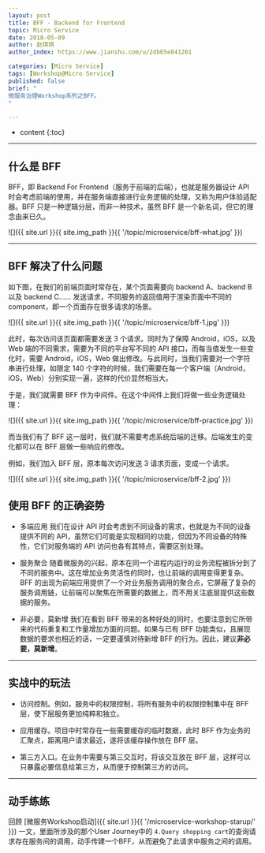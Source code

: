 ```yaml
---
layout: post
title: BFF - Backend for Frontend
topic: Micro Service
date: 2018-05-09
author: 赵琪琪
author_index: https://www.jianshu.com/u/2db65e841261

categories: [Micro Service]
tags: [Workshop@Micro Service]
published: false
brief: "
微服务治理Workshop系列之BFF。
"

---
```


* content
{:toc}

---

## 什么是 BFF

BFF，即 Backend For Frontend（服务于前端的后端），也就是服务器设计 API 时会考虑前端的使用，并在服务端直接进行业务逻辑的处理，又称为用户体验适配器。BFF 只是一种逻辑分层，而非一种技术，虽然 BFF 是一个新名词，但它的理念由来已久。

![]({{ site.url }}{{ site.img_path }}{{ '/topic/microservice/bff-what.jpg' }})

---

## BFF 解决了什么问题

如下图，在我们的前端页面时常存在，某个页面需要向 backend A、backend B 以及 backend C...... 发送请求，不同服务的返回值用于渲染页面中不同的 component，即一个页面存在很多请求的场景。

![]({{ site.url }}{{ site.img_path }}{{ '/topic/microservice/bff-1.jpg' }})


此时，每次访问该页面都需要发送 3 个请求。同时为了保障 Android，iOS，以及 Web 端的不同需求，需要为不同的平台写不同的 API 接口，而每当值发生一些变化时，需要 Android，iOS，Web 做出修改。与此同时，当我们需要对一个字符串进行处理，如限定 140 个字符的时候，我们需要在每一个客户端（Android，iOS，Web）分别实现一遍，这样的代价显然相当大。

于是，我们就需要 BFF 作为中间件。在这个中间件上我们将做一些业务逻辑处理：

![]({{ site.url }}{{ site.img_path }}{{ '/topic/microservice/bff-practice.jpg' }})

而当我们有了 BFF 这一层时，我们就不需要考虑系统后端的迁移。后端发生的变化都可以在 BFF 层做一些响应的修改。

例如，我们加入 BFF 层，原本每次访问发送 3 请求页面，变成一个请求。

![]({{ site.url }}{{ site.img_path }}{{ '/topic/microservice/bff-2.jpg' }})

## 使用 BFF 的正确姿势

- 多端应用
  我们在设计 API 时会考虑到不同设备的需求，也就是为不同的设备提供不同的 API，虽然它们可能是实现相同的功能，但因为不同设备的特殊性，它们对服务端的 API 访问也各有其特点，需要区别处理。

- 服务聚合
  随着微服务的兴起，原本在同一个进程内运行的业务流程被拆分到了不同的服务中。这在增加业务灵活性的同时，也让前端的调用变得更复杂。BFF 的出现为前端应用提供了一个对业务服务调用的聚合点，它屏蔽了复杂的服务调用链，让前端可以聚焦在所需要的数据上，而不用关注底层提供这些数据的服务。

- 非必要，莫新增
  我们在看到 BFF 带来的各种好处的同时，也要注意到它所带来的代码重复和工作量增加方面的问题。如果与已有 BFF 功能类似，且展现数据的要求也相近的话，一定要谨慎对待新增 BFF 的行为。因此，建议**非必要，莫新增**。

---

## 实战中的玩法

- 访问控制。例如，服务中的权限控制，将所有服务中的权限控制集中在 BFF 层，使下层服务更加纯粹和独立。

- 应用缓存。项目中时常存在一些需要缓存的临时数据，此时 BFF 作为业务的汇聚点，距离用户请求最近，遂将该缓存操作放在 BFF 层。

- 第三方入口。在业务中需要与第三交互时，将该交互放在 BFF 层，这样可以只暴露必要信息给第三方，从而便于控制第三方的访问。

---

## 动手练练
回顾 [微服务Workshop启动]({{ site.url }}{{ '/microservice-workshop-starup/' }}) 一文，里面所涉及的那个User Journey中的 `4.Query shopping cart`的查询请求存在服务间的调用，动手传建一个BFF，从而避免了此请求中服务之间的调用。

